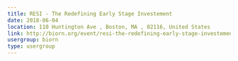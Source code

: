 ```yaml
---
title: RESI - The Redefining Early Stage Investement
date: 2018-06-04
location: 110 Huntington Ave , Boston, MA , 02116, United States
link: http://biorn.org/event/resi-the-redefining-early-stage-investement/
usergroup: biorn
type: usergroup
---
```

